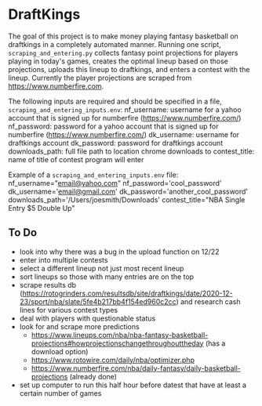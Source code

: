 # DraftKings

The goal of this project is to make money playing fantasy basketball on draftkings in a completely automated manner. Running one script, `scraping_and_entering.py` collects fantasy point projections for players playing in today's games, creates the optimal lineup based on those projections, uploads this lineup to draftkings, and enters a contest with the lineup. Currently the player projections are scraped from https://www.numberfire.com. 

The following inputs are required and should be specified in a file, `scraping_and_entering_inputs.env`:
nf_username: username for a yahoo account that is signed up for numberfire (https://www.numberfire.com/)
nf_password: password for a yahoo account that is signed up for numberfire (https://www.numberfire.com/)
dk_username: username for draftkings account
dk_password: password for draftkings account
downloads_path: full file path to location chrome downloads to
contest_title: name of title of contest program will enter

Example of a `scraping_and_entering_inputs.env` file:
        nf_username="email@yahoo.com"
        nf_password='cool_password'
        dk_username='email@gmail.com'
        dk_password='another_cool_password'
        downloads_path='/Users/joesmith/Downloads'
        contest_title="NBA Single Entry $5 Double Up"

## To Do 
* look into why there was a bug in the upload function on 12/22
* enter into multiple contests
* select a different lineup not just most recent lineup
* sort lineups so those with many entries are on the top
* scrape results db (https://rotogrinders.com/resultsdb/site/draftkings/date/2020-12-23/sport/nba/slate/5fe4b217bb4f154ed960c2cc) and research cash lines for various contest types
* deal with players with questionable status
* look for and scrape more predictions
    - https://www.lineups.com/nba/nba-fantasy-basketball-projections#howprojectionschangethroughouttheday (has a download option)
    - https://www.rotowire.com/daily/nba/optimizer.php
    - https://www.numberfire.com/nba/daily-fantasy/daily-basketball-projections (already done)
* set up computer to run this half hour before datest that have at least a certain number of games
